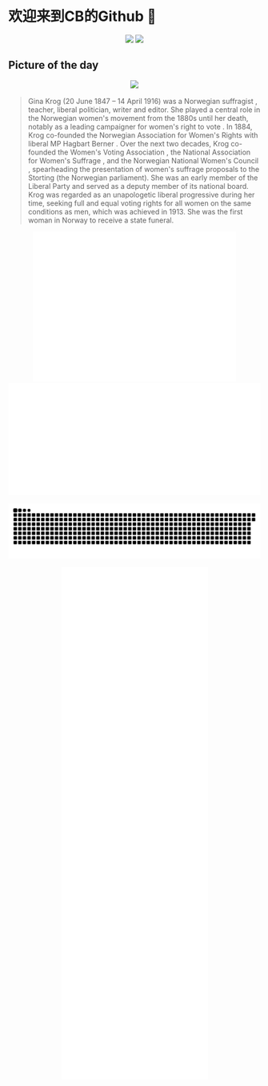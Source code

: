 
# 欢迎来到CB的Github 👋

<div align="center">
  <img height="137px" src="https://github-readme-stats.vercel.app/api?username=SuperCB&show_icons=true&theme=radical" />
  <img height="137px" src="https://github-readme-stats.vercel.app/api/top-langs/?username=SuperCB&hide_title=true&hide_border=true&layout=compact&langs_count=6&text_color=000&icon_color=fff" />
</div>

## Picture of the day
<div align="center">
  <img width=400px src="https://upload.wikimedia.org/wikipedia/commons/thumb/c/c9/Portrett_av_Gina_Krog_%286276081582%29_-_Restoration.jpg/450px-Portrett_av_Gina_Krog_%286276081582%29_-_Restoration.jpg" />
</div>

>Gina Krog  (20 June 1847 – 14 April 1916) was a Norwegian  suffragist , teacher, liberal politician, writer and editor. She played a central role in the Norwegian  women's movement  from the 1880s until her death, notably as a leading campaigner for women's  right to vote . In 1884, Krog co-founded the  Norwegian Association for Women's Rights  with liberal MP  Hagbart Berner . Over the next two decades, Krog co-founded the  Women's Voting Association , the  National Association for Women's Suffrage , and the  Norwegian National Women's Council , spearheading the presentation of women's suffrage proposals to the  Storting  (the Norwegian parliament). She was an early member of the  Liberal Party  and served as a deputy member of its national board. Krog was regarded as an unapologetic liberal progressive during her time, seeking full and equal voting rights for all women on the same conditions as men, which was achieved in 1913.  She was the first woman in Norway to receive a state funeral.



<div align="center">
  <img height="300px" src="base_metrics.svg" />
  <img  src="metrics.plugin.calendar.full.svg" />
</div>

![](./contribution-snake/github-contribution-grid-snake.svg)

<div align="center">
  <img  src="plugin_metrics.svg" /> 
</div>
